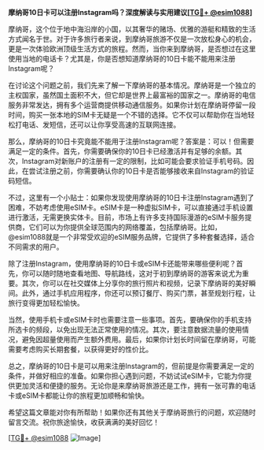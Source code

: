 **摩纳哥10日卡可以注册Instagram吗？深度解读与实用建议[[TG💪+ @esim1088](https://t.me/s/esim1088)]**

摩纳哥，这个位于地中海沿岸的小国，以其奢华的赌场、优雅的游艇和精致的生活方式闻名于世。对于许多旅行者来说，到摩纳哥旅游不仅是一次放松身心的机会，更是一次体验欧洲顶级生活方式的旅程。然而，当你来到摩纳哥，是否想过在这里使用当地的电话卡？尤其是，你是否想知道摩纳哥的10日卡能不能用来注册Instagram呢？

在讨论这个问题之前，我们先来了解一下摩纳哥的基本情况。摩纳哥是一个独立的主权国家，虽然国土面积不大，但它却是世界上最富裕的国家之一。摩纳哥的电信服务非常发达，拥有多个运营商提供移动通信服务。如果你计划在摩纳哥停留一段时间，购买一张本地的SIM卡无疑是一个不错的选择。它不仅可以帮助你在当地轻松打电话、发短信，还可以让你享受高速的互联网连接。

那么，摩纳哥的10日卡究竟能不能用于注册Instagram呢？答案是：可以！但需要满足一定的条件。首先，你需要确保你的10日卡已经激活并有足够的余额。其次，Instagram对新账户的注册有一定的限制，比如可能会要求验证手机号码。因此，在尝试注册之前，你需要确认你的10日卡是否能够接收来自Instagram的验证码短信。

不过，这里有一个小贴士：如果你发现使用摩纳哥的10日卡注册Instagram遇到了困难，不妨考虑使用eSIM卡。eSIM卡是一种虚拟SIM卡，可以直接通过手机设置进行激活，无需更换实体卡。目前，市场上有许多支持国际漫游的eSIM卡服务提供商，它们可以为你提供全球范围内的网络覆盖，包括摩纳哥。比如，@esim1088就是一个非常受欢迎的eSIM服务品牌，它提供了多种套餐选择，适合不同需求的用户。

除了注册Instagram，使用摩纳哥的10日卡或eSIM卡还能带来哪些便利呢？首先，你可以随时随地查看地图、导航路线，这对于初到摩纳哥的游客来说尤为重要。其次，你可以在社交媒体上分享你的旅行照片和视频，记录下摩纳哥的美好瞬间。此外，通过手机应用程序，你还可以预订餐厅、购买门票，甚至规划行程，让旅行变得更加轻松愉快。

当然，使用手机卡或eSIM卡时也需要注意一些事项。首先，要确保你的手机支持所选卡的频段，以免出现无法正常使用的情况。其次，要注意数据流量的使用情况，避免因超量使用而产生额外费用。最后，如果你计划长时间留在摩纳哥，可能需要考虑购买长期套餐，以获得更好的性价比。

总之，摩纳哥的10日卡是可以用来注册Instagram的，但前提是你需要满足一定的条件，并做好相应的准备。如果你担心遇到问题，不妨试试eSIM卡，它能为你提供更加灵活和便捷的服务。无论你是来摩纳哥旅游还是工作，拥有一张可靠的电话卡或eSIM卡都能让你的旅程更加顺畅和愉快。

希望这篇文章能对你有所帮助！如果你还有其他关于摩纳哥旅行的问题，欢迎随时留言交流。祝你旅途愉快，收获满满的美好回忆！

[[TG💪+ @esim1088](https://t.me/s/esim1088) ![Image](https://i.postimg.cc/4NQfJmqS/Snipaste-2025-05-13-00-14-12.png)]